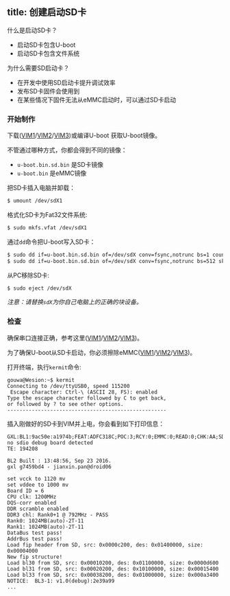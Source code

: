 title: 创建启动SD卡
---

什么是启动SD卡？

* 启动SD卡包含U-boot
* 启动SD卡包含文件系统

为什么需要SD启动卡？
* 在开发中使用SD启动卡提升调试效率
* 发布SD卡固件会使用到
* 在某些情况下固件无法从eMMC启动时，可以通过SD卡启动

### 开始制作
下载([VIM1](https://dl.khadas.com/Firmware/VIM1/U-boot/)/[VIM2](https://dl.khadas.com/Firmware/VIM2/U-boot/)/[VIM3](https://dl.khadas.com/Firmware/VIM3/U-boot/))或编译U-boot 获取U-boot镜像。

不管通过哪种方式，你都会得到不同的镜像：

* `u-boot.bin.sd.bin` 是SD卡镜像
* `u-boot.bin` 是eMMC镜像

把SD卡插入电脑并卸载：
```sh
$ umount /dev/sdX1
```

格式化SD卡为Fat32文件系统:
```sh
$ sudo mkfs.vfat /dev/sdX1 
```

通过`dd`命令把U-boot写入SD卡：
```sh
$ sudo dd if=u-boot.bin.sd.bin of=/dev/sdX conv=fsync,notrunc bs=1 count=444
$ sudo dd if=u-boot.bin.sd.bin of=/dev/sdX conv=fsync,notrunc bs=512 skip=1 seek=1
```

从PC移除SD卡:
```sh
$ sudo eject /dev/sdX
```

*注意：请替换`sdX`为你自己电脑上的正确的块设备。*

### 检查

确保串口连接正确，参考这里([VIM1](/zh-cn/vim1/SetupSerialTool.html)/[VIM2](/zh-cn/vim2/SetupSerialTool.html)/[VIM3](/zh-cn/vim3/SetupSerialTool.html))。

为了确保U-boot从SD卡启动，你必须擦除eMMC([VIM1](/zh-cn/vim1/HowtoEraseEMMC.html)/[VIM2](/zh-cn/vim2/HowtoEraseEMMC.html)/[VIM3](/zh-cn/vim3/HowtoEraseEMMC.html))。

打开终端，执行`kermit`命令:
```
gouwa@Wesion:~$ kermit
Connecting to /dev/ttyUSB0, speed 115200
 Escape character: Ctrl-\ (ASCII 28, FS): enabled
Type the escape character followed by C to get back,
or followed by ? to see other options.
----------------------------------------------------

```

插入刚做好的SD卡到VIM并上电，你会看到如下打印信息：
```
GXL:BL1:9ac50e:a1974b;FEAT:ADFC318C;POC:3;RCY:0;EMMC:0;READ:0;CHK:AA;SD:0;READ:0;0.0;CHK:0;
no sdio debug board detected 
TE: 194208

BL2 Built : 13:48:56, Sep 23 2016. 
gxl g7459bd4 - jianxin.pan@droid06

set vcck to 1120 mv
set vddee to 1000 mv
Board ID = 6
CPU clk: 1200MHz
DQS-corr enabled
DDR scramble enabled
DDR3 chl: Rank0+1 @ 792MHz - PASS
Rank0: 1024MB(auto)-2T-11
Rank1: 1024MB(auto)-2T-11
DataBus test pass!
AddrBus test pass!
Load fip header from SD, src: 0x0000c200, des: 0x01400000, size: 0x00004000
New fip structure!
Load bl30 from SD, src: 0x00010200, des: 0x01100000, size: 0x0000d600
Load bl31 from SD, src: 0x00020200, des: 0x10100000, size: 0x00015400
Load bl33 from SD, src: 0x00038200, des: 0x01000000, size: 0x000a3400
NOTICE:  BL3-1: v1.0(debug):2e39a99
...

```
